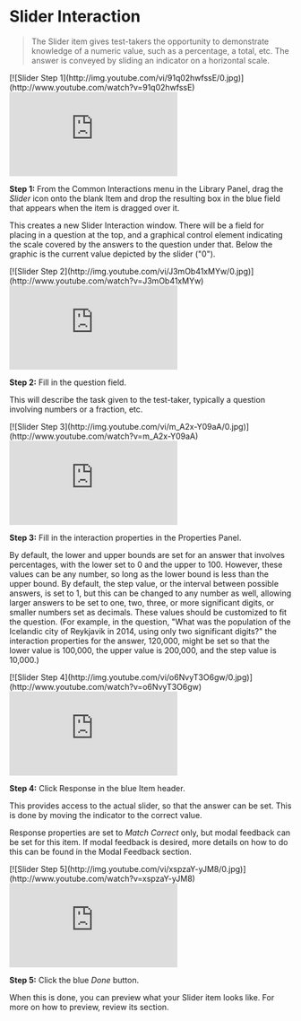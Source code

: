 # Slider Interaction

>The Slider item gives test-takers the opportunity to demonstrate knowledge of a numeric value, such as a percentage, a total, etc. The answer is conveyed by sliding an indicator on a horizontal scale.

<div class="hidden-video">
[![Slider Step 1](http://img.youtube.com/vi/91q02hwfssE/0.jpg)](http://www.youtube.com/watch?v=91q02hwfssE)
</div>

<div class='embed-container'><iframe src="https://www.youtube.com/embed/91q02hwfssE?rel=0" frameborder="0" allowfullscreen="true"></iframe></div>

**Step 1:** From the Common Interactions menu in the Library Panel, drag the *Slider* icon onto the blank Item and drop the resulting box in the blue field that appears when the item is dragged over it.

This creates a new Slider Interaction window. There will be a field for placing in a question at the top, and a graphical control element indicating the scale covered by the answers to the question under that. Below the graphic is the current value depicted by the slider ("0").

<div class="hidden-video">
[![Slider Step 2](http://img.youtube.com/vi/J3mOb41xMYw/0.jpg)](http://www.youtube.com/watch?v=J3mOb41xMYw)
</div>

<div class='embed-container'><iframe src="https://www.youtube.com/embed/J3mOb41xMYw?rel=0" frameborder="0" allowfullscreen="true"></iframe></div>

**Step 2:** Fill in the question field. 

This will describe the task given to the test-taker, typically a question involving numbers or a fraction, etc.

<div class="hidden-video">
[![Slider Step 3](http://img.youtube.com/vi/m_A2x-Y09aA/0.jpg)](http://www.youtube.com/watch?v=m_A2x-Y09aA)
</div>

<div class='embed-container'><iframe src="https://www.youtube.com/embed/m_A2x-Y09aA?rel=0" frameborder="0" allowfullscreen="true"></iframe></div>

**Step 3:** Fill in the interaction properties in the Properties Panel. 

By default, the lower and upper bounds are set for an answer that involves percentages, with the lower set to 0 and the upper to 100. However, these values can be any number, so long as the lower bound is less than the upper bound. By default, the step value, or the interval between possible answers, is set to 1, but this can be changed to any number as well, allowing larger answers to be set to one, two, three, or more significant digits, or smaller numbers set as decimals. These values should be customized to fit the question. (For example, in the question, "What was the population of the Icelandic city of Reykjavik in 2014, using only two significant digits?" the interaction properties for the answer, 120,000, might be set so that the lower value is 100,000, the upper value is 200,000, and the step value is 10,000.)

<div class="hidden-video">
[![Slider Step 4](http://img.youtube.com/vi/o6NvyT3O6gw/0.jpg)](http://www.youtube.com/watch?v=o6NvyT3O6gw)
</div>

<div class='embed-container'><iframe src="https://www.youtube.com/embed/o6NvyT3O6gw?rel=0" frameborder="0" allowfullscreen="true"></iframe></div>

**Step 4:** Click Response in the blue Item header.

This provides access to the actual slider, so that the answer can be set. This is done by moving the indicator to the correct value.

Response properties are set to *Match Correct* only, but modal feedback can be set for this item. If modal feedback is desired, more details on how to do this can be found in the Modal Feedback section.

<div class="hidden-video">
[![Slider Step 5](http://img.youtube.com/vi/xspzaY-yJM8/0.jpg)](http://www.youtube.com/watch?v=xspzaY-yJM8)
</div>

<div class='embed-container'><iframe src="https://www.youtube.com/embed/xspzaY-yJM8?rel=0" frameborder="0" allowfullscreen="true"></iframe></div>

**Step 5:** Click the blue *Done* button.

When this is done, you can preview what your Slider item looks like. For more on how to preview, review its section.
